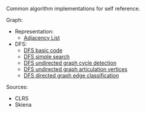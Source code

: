 Common algorithm implementations for self reference.

Graph:
  - Representation:
      - [Adjacency List](src/org/lahsivjar/graph/AdjList.java)
  - DFS:
      - [DFS basic code](src/org/lahsivjar/graph/dfs/DFS.java)
      - [DFS simple search](src/org/lahsivjar/graph/dfs/SimpleSearch.java)
      - [DFS undirected graph cycle detection](src/org/lahsivjar/graph/dfs/CycleDetectionUndirectedGraph.java)
      - [DFS undirected graph articulation vertices](src/org/lahsivjar/graph/dfs/ArticulationVertices.java)
      - [DFS directed graph edge classification](src/org/lahsivjar/graph/dfs/DirectedGraphEdgeClassification.java)

Sources:
- CLRS
- Skiena

